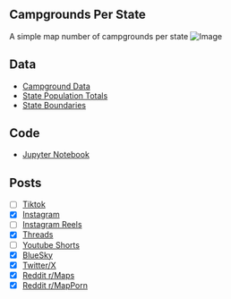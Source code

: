 ## Campgrounds Per State
A simple map number of campgrounds per state
![Image](https://drive.google.com/uc?export=view&id=1nsPg6wGccRon52nerB_lzToxBerpMLKI)

## Data
* [Campground Data](https://camping-usa.com/campgrounds/)
* [State Population Totals](https://www.census.gov/data/tables/time-series/demo/popest/2020s-state-total.html)
* [State Boundaries](https://www.census.gov/geographies/mapping-files/time-series/geo/carto-boundary-file.html)

## Code
* [Jupyter Notebook](FormatData.ipynb)

## Posts
- [ ] [Tiktok]()
- [x] [Instagram](https://www.instagram.com/p/DKZ-wUUJIoW/)
- [ ] [Instagram Reels]()
- [x] [Threads](https://www.threads.com/@vinemapper/post/DKZ-xTTp83Q)
- [ ] [Youtube Shorts]()
- [x] [BlueSky](https://bsky.app/profile/vinemapper.bsky.social/post/3lqnaovmlt22f)
- [x] [Twitter/X](https://x.com/VineMapper/status/1929583203662401895)
- [x] [Reddit r/Maps](https://www.reddit.com/r/Maps/comments/1l1na11/campgrounds_per_state/)
- [x] [Reddit r/MapPorn](https://www.reddit.com/r/MapPorn/comments/1l1n9t1/campgrounds_per_state/)
